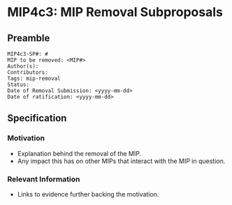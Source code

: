 # MIP4c3: MIP Removal Subproposals

## Preamble
```
MIP4c3-SP#: #
MIP to be removed: <MIP#>
Author(s):
Contributors:
Tags: mip-removal
Status:
Date of Removal Submission: <yyyy-mm-dd>
Date of ratification: <yyyy-mm-dd>
```
## Specification

### Motivation
   - Explanation behind the removal of the MIP.
   - Any impact this has on other MIPs that interact with the MIP in question. 

### Relevant Information
- Links to evidence further backing the motivation.
